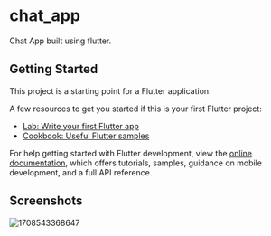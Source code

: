 # chat_app

Chat App built using flutter.

## Getting Started

This project is a starting point for a Flutter application.

A few resources to get you started if this is your first Flutter project:

- [Lab: Write your first Flutter app](https://docs.flutter.dev/get-started/codelab)
- [Cookbook: Useful Flutter samples](https://docs.flutter.dev/cookbook)

For help getting started with Flutter development, view the
[online documentation](https://docs.flutter.dev/), which offers tutorials,
samples, guidance on mobile development, and a full API reference.

## Screenshots

![1708543368647](https://github.com/asheesh20/chat_app/assets/98988175/84e9fe3e-6e43-4c8a-bfc6-c468851d6c0d)




